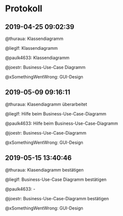 # Protokoll

## 2019-04-25 09:02:39

@thuraua: Klassendiagramm

@lieglf: Klassendiagramm

@paulk4633: Klassendiagramm

@joestr: Business-Use-Case Diagramm

@xSomethingWentWrong: GUI-Design

## 2019-05-09 09:16:11

@thuraua: Klasendiagramm überarbeitet

@lieglf: Hilfe beim Business-Use-Case-Diagramm

@paulk4633: Hilfe beim Business-Use-Case-Diagramm

@joestr: Business-Use-Case-Diagramm

@xSomethingWentWrong: GUI-Design

## 2019-05-15 13:40:46

@thuraua: Klasendiagramm bestätigen

@lieglf: Business-Use-Case Diagramm bestätigen

@paulk4633: -

@joestr: Business-Use-Case-Diagramm bestätigen

@xSomethingWentWrong: GUI-Design
